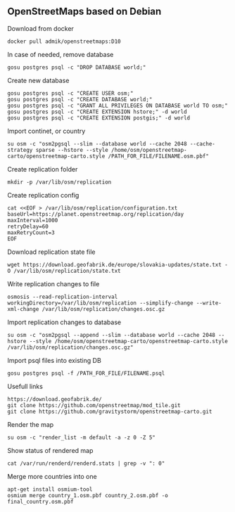 ## OpenStreetMaps based on Debian
Download from docker
```
docker pull admik/openstreetmaps:D10
```
In case of needed, remove database
```
gosu postgres psql -c "DROP DATABASE world;"
```
Create new database
```
gosu postgres psql -c "CREATE USER osm;"
gosu postgres psql -c "CREATE DATABASE world;"
gosu postgres psql -c "GRANT ALL PRIVILEGES ON DATABASE world TO osm;"
gosu postgres psql -c "CREATE EXTENSION hstore;" -d world
gosu postgres psql -c "CREATE EXTENSION postgis;" -d world
```
Import continet, or country
```
su osm -c "osm2pgsql --slim --database world --cache 2048 --cache-strategy sparse --hstore --style /home/osm/openstreetmap-carto/openstreetmap-carto.style /PATH_FOR_FILE/FILENAME.osm.pbf"
```
Create replication folder
```
mkdir -p /var/lib/osm/replication
```
Create replication config
```
cat <<EOF > /var/lib/osm/replication/configuration.txt
baseUrl=https://planet.openstreetmap.org/replication/day
maxInterval=1000
retryDelay=60
maxRetryCount=3
EOF
```
Download replication state file
```
wget https://download.geofabrik.de/europe/slovakia-updates/state.txt -O /var/lib/osm/replication/state.txt
```
Write replication changes to file
```
osmosis --read-replication-interval workingDirectory=/var/lib/osm/replication --simplify-change --write-xml-change /var/lib/osm/replication/changes.osc.gz
```
Import replication changes to database
```
su osm -c "osm2pgsql --append --slim --database world --cache 2048 --hstore --style /home/osm/openstreetmap-carto/openstreetmap-carto.style /var/lib/osm/replication/changes.osc.gz"
```
Import psql files into existing DB
```
gosu postgres psql -f /PATH_FOR_FILE/FILENAME.psql
```
Usefull links
```
https://download.geofabrik.de/
git clone https://github.com/openstreetmap/mod_tile.git
git clone https://github.com/gravitystorm/openstreetmap-carto.git
```
Render the map
```
su osm -c "render_list -m default -a -z 0 -Z 5"
```
Show status of rendered map
```
cat /var/run/renderd/renderd.stats | grep -v ": 0"
```
Merge more countries into one
```
apt-get install osmium-tool
osmium merge country_1.osm.pbf country_2.osm.pbf -o final_country.osm.pbf
```


